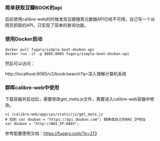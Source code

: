 ### 简单获取豆瓣BOOK的api

目前使用calibre-web的时候发现豆瓣搜索元数据API已经不可用，自己写一个从网页抓取的API，只实现了简单的查询功能。

### 使用Docker启动

```shell
docker pull fugary/simple-boot-douban-api
docker run -it -p 8085:8085 fugary/simple-boot-douban-api
```
然后可以访问：

http://localhost:8085/v2/book/search?q=深入理解计算机系统

### 群晖calibre-web中使用

下载容器并启动后，需要修改get_meta.js文件，需要进入calibre-web容器中修改。

```shell
vi /calibre-web/app/cps/static/js/get_meta.js
# 找到 var douban = "https://api.douban.com"; 替换成自己的NAS_IP地址
var douban = "http://NAS_IP:8085";
```
参考配置使用文档：https://fugary.com/?p=213